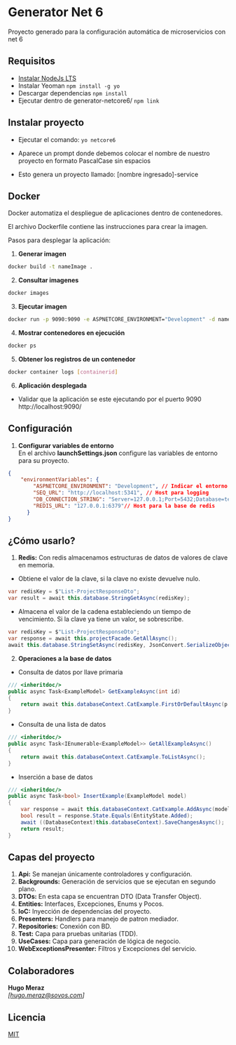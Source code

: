 # Generator Net 6

Proyecto generado para la configuración automática de microservicios con net 6

## Requisitos

* [Instalar NodeJs LTS](https://nodejs.org/es/)
* Instalar Yeoman
    `npm install -g yo`
* Descargar dependencias 
    `npm install`
* Ejecutar dentro de generator-netcore6/
    `npm link`

## Instalar proyecto

- Ejecutar el comando: `yo netcore6`  

- Aparece un prompt donde debemos colocar el nombre de nuestro proyecto en formato PascalCase sin espacios

- Esto genera un proyecto llamado: [nombre ingresado]-service

## Docker

Docker automatiza el despliegue de aplicaciones dentro de contenedores.

El archivo Dockerfile contiene las instrucciones para crear la imagen.

Pasos para desplegar la aplicación:
1. **Generar imagen**
```sh
docker build -t nameImage .
```
2. **Consultar imagenes**
```sh
docker images
```
3. **Ejecutar imagen**
```sh
docker run -p 9090:9090 -e ASPNETCORE_ENVIRONMENT="Development" -d nameImage
```
4. **Mostrar contenedores en ejecución**
```sh
docker ps
```
5. **Obtener los registros de un contenedor**
```sh
docker container logs [containerid]
```
6. **Aplicación desplegada**
- Validar que la aplicación se este ejecutando por el puerto 9090 http://localhost:9090/

## Configuración

1. **Configurar variables de entorno**  
En el archivo **launchSettings.json** configure las variables de entorno para su proyecto.
```json
{
    "environmentVariables": {
        "ASPNETCORE_ENVIRONMENT": "Development", // Indicar el entorno en tiempo de ejecución
        "SEQ_URL": "http://localhost:5341", // Host para logging
        "DB_CONNECTION_STRING": "Server=127.0.0.1;Port=5432;Database=test;service ID=postgres;password=ppl123", // Host para la base de dato
        "REDIS_URL": "127.0.0.1:6379"// Host para la base de redis
      }
}
```
## ¿Cómo usarlo?

1. **Redis:** Con redis almacenamos estructuras de datos de valores de clave en memoria.
- Obtiene el valor de la clave, si la clave no existe devuelve nulo.
```csharp
var redisKey = $"List-ProjectResponseDto";
var result = await this.database.StringGetAsync(redisKey);
```
- Almacena el valor de la cadena estableciendo un tiempo de vencimiento. Si la clave ya tiene un valor, se sobrescribe.
```csharp
var redisKey = $"List-ProjectResponseDto";
var response = await this.projectFacade.GetAllAsync();
await this.database.StringSetAsync(redisKey, JsonConvert.SerializeObject(response), TimeSpan.FromHours(1));
```
2. **Operaciones a la base de datos**
  - Consulta de datos por llave primaria
```csharp
/// <inheritdoc/>
public async Task<ExampleModel> GetExampleAsync(int id)
{
    return await this.databaseContext.CatExample.FirstOrDefaultAsync(p => p.Id.Equals(id));
}
```
  - Consulta de una lista de datos
```csharp
/// <inheritdoc/>
public async Task<IEnumerable<ExampleModel>> GetAllExampleAsync()
{
    return await this.databaseContext.CatExample.ToListAsync();
}
```
  - Inserción a base de datos
```csharp
/// <inheritdoc/>
public async Task<bool> InsertExample(ExampleModel model)
{
    var response = await this.databaseContext.CatExample.AddAsync(model);
    bool result = response.State.Equals(EntityState.Added);
    await ((DatabaseContext)this.databaseContext).SaveChangesAsync();
    return result;
}
```
## Capas del proyecto
1. **Api:** Se manejan únicamente controladores y configuración.
2. **Backgrounds:** Generación de servicios que se ejecutan en segundo plano.
3. **DTOs:** En esta capa se encuentran DTO (Data Transfer Object).
4. **Entities:** Interfaces, Excepciones, Enums y Pocos.
5. **IoC:** Inyección de dependencias del proyecto.
6. **Presenters:** Handlers para manejo de patron mediador.
7. **Repositories:** Conexión con BD.
8. **Test:** Capa para pruebas unitarias (TDD).
9. **UseCases:** Capa para generación de lógica de negocio.
8. **WebExceptionsPresenter:** Filtros y Excepciones del servicio.

## Colaboradores

**Hugo Meraz**  
*[hugo.meraz@sovos.com]*  

## Licencia

[MIT](https://opensource.org/licenses/MIT)